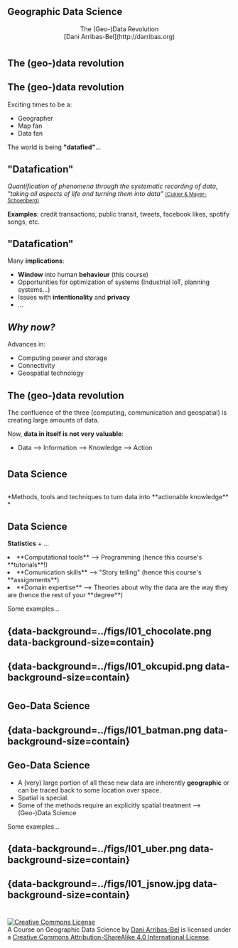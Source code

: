 #
## Geographic Data Science

<CENTER>
The (Geo-)Data Revolution
</CENTER>

<CENTER>
[Dani Arribas-Bel](http://darribas.org)
</CENTER>


#
## The (geo-)data revolution

## The (geo-)data revolution

Exciting times to be a:

* Geographer
* Map fan
* Data fan

The world is being **"datafied"**...

## "Datafication"

*Quantification of phenomena through the systematic recording of data*, *"taking all aspects of life and turning them into data"* [<small style="vertical-align: middle;">(Cukier &
Mayer-Schoenberg)](https://www.foreignaffairs.com/articles/2013-04-03/rise-big-data)</small>

**Examples**: credit transactions, public transit, tweets, facebook likes, spotify songs, etc. 

## "Datafication"

Many **implications**: 

* **Window** into human **behaviour** (this course)
* Opportunities for optimization of systems (Industrial IoT, planning
  systems...)
* Issues with **intentionality** and **privacy**
* ...

## *Why now?*

<div class="fragment">
Advances in:

* Computing power and storage
* Connectivity
* Geospatial technology
</div>

## The (geo-)data revolution

The confluence of the three (computing, communication and geospatial) is
creating large amounts of data.

Now, **data in itself is not very valuable**:

- Data --> Information --> Knowledge --> Action

# 

## Data Science

## 

<div text-align="center" markdown="1">
*Methods, tools and techniques to turn data into **actionable
knowledge** *
</div>

## Data Science

**Statistics** + ...

</ul>
<li class='fragment'> **Computational tools** --> Programming (hence this course's **tutorials**!) </li>
<li class='fragment'> **Comunication skills** --> "Story telling" (hence this course's **assignments**) </li>
<li class='fragment'> **Domain expertise** --> Theories about why the data are the way they are (hence
  the rest of your **degree**) </li>
</ul>

<span class='fragment'> Some examples... </span>

## {data-background=../figs/l01_chocolate.png data-background-size=contain}

## {data-background=../figs/l01_okcupid.png data-background-size=contain}

#
## **Geo**-Data Science
## {data-background=../figs/l01_batman.png data-background-size=contain}
## **Geo**-Data Science

* A (very) large portion of all these new data are inherently **geographic** or can be traced back to some location over space.
* Spatial is special.
* Some of the methods require an explicitly spatial treatment --> (Geo-)Data
  Science

Some examples...

## {data-background=../figs/l01_uber.png data-background-size=contain}

## {data-background=../figs/l01_jsnow.jpg data-background-size=contain}

#
<a rel="license" href="http://creativecommons.org/licenses/by-sa/4.0/"><img alt="Creative Commons License" style="border-width:0" src="https://i.creativecommons.org/l/by-sa/4.0/88x31.png" /></a><br /><span xmlns:dct="http://purl.org/dc/terms/" property="dct:title">A Course on Geographic Data Science</span> by <a xmlns:cc="http://creativecommons.org/ns#" href="http://darribas.org" property="cc:attributionName" rel="cc:attributionURL">Dani Arribas-Bel</a> is licensed under a <a rel="license" href="http://creativecommons.org/licenses/by-sa/4.0/">Creative Commons Attribution-ShareAlike 4.0 International License</a>.

